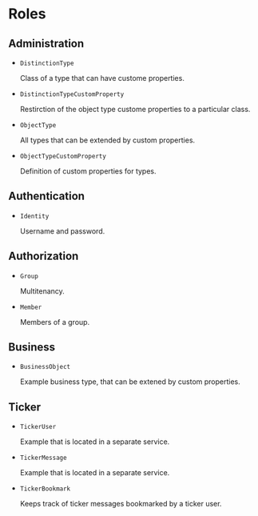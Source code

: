# Roles

## Administration

* `DistinctionType`

  Class of a type that can have custome properties. 

* `DistinctionTypeCustomProperty`

  Restirction of the object type custome properties to a particular class. 

* `ObjectType`

  All types that can be extended by custom properties.

* `ObjectTypeCustomProperty`

  Definition of custom properties for types.

## Authentication

* `Identity`

  Username and password. 

## Authorization

* `Group`

  Multitenancy. 

* `Member`

  Members of a group. 

## Business

* `BusinessObject`

  Example business type, that can be extened by custom properties. 

## Ticker

* `TickerUser`

  Example that is located in a separate service. 

* `TickerMessage`

  Example that is located in a separate service. 

* `TickerBookmark`

  Keeps track of ticker messages bookmarked by a ticker user. 